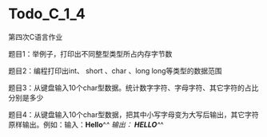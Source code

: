 # Todo_C_1_4
第四次C语言作业

题目1：举例子，打印出不同整型类型所占内存字节数

题目2：编程打印出int、 short 、char 、long  long等类型的数据范围

题目3：从键盘输入10个char型数据。统计数字字符、字母字符、其它字符的占比分别是多少

题目4：从键盘输入10个char型数据，把其中小写字母变为大写后输出，其它字符原样输出。例如：输入：**Hello**^_^  输出： **HELLO**^_^
